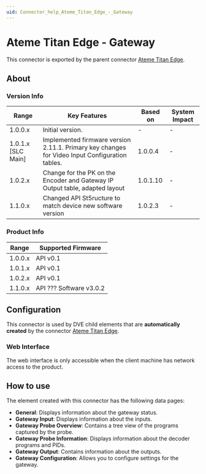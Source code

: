 ```yaml
---
uid: Connector_help_Ateme_Titan_Edge_-_Gateway
---
```


# Ateme Titan Edge - Gateway

This connector is exported by the parent connector [Ateme Titan Edge](xref:Connector_help_Ateme_Titan_Edge).

## About

### Version Info

| Range              | Key Features                                                                                   | Based on | System Impact |
|--------------------|------------------------------------------------------------------------------------------------|----------|---------------|
| 1.0.0.x            | Initial version.                                                                               | -        | -             |
| 1.0.1.x [SLC Main] | Implemented firmware version 2.11.1. Primary key changes for Video Input Configuration tables. | 1.0.0.4  | -             |
| 1.0.2.x            | Change for the PK on the Encoder and Gateway IP Output table, adapted layout                   | 1.0.1.10 | -             |
| 1.1.0.x            | Changed API St5ructure to match device new software version                                    | 1.0.2.3  | -             |

### Product Info

| Range     | Supported Firmware     |
|-----------|------------------------|
| 1.0.0.x   | API v0.1               |
| 1.0.1.x   | API v0.1               |
| 1.0.2.x   | API v0.1               |
| 1.1.0.x   | API ??? Software v3.0.2|

## Configuration

This connector is used by DVE child elements that are **automatically created** by the connector [Ateme Titan Edge](xref:Connector_help_Ateme_Titan_Edge).

### Web Interface

The web interface is only accessible when the client machine has network access to the product.

## How to use

The element created with this connector has the following data pages:

- **General**: Displays information about the gateway status.
- **Gateway Input**: Displays information about the inputs.
- **Gateway Probe Overview**: Contains a tree view of the programs captured by the probe.
- **Gateway Probe Information**: Displays information about the decoder programs and PIDs.
- **Gateway Output**: Contains information about the outputs.
- **Gateway Configuration**: Allows you to configure settings for the gateway.
